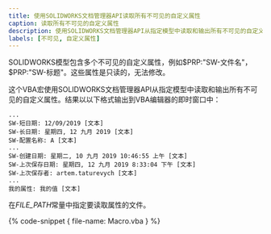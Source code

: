 ```yaml
---
title: 使用SOLIDWORKS文档管理器API读取所有不可见的自定义属性
caption: 读取所有不可见的自定义属性
description: 使用SOLIDWORKS文档管理器API从指定模型中读取和输出所有不可见的自定义属性的VBA示例
labels: [不可见, 自定义属性]
---
```

SOLIDWORKS模型包含多个不可见的自定义属性，例如$PRP:"SW-文件名"，$PRP:"SW-标题"。这些属性是只读的，无法修改。

这个VBA宏使用SOLIDWORKS文档管理器API从指定模型中读取和输出所有不可见的自定义属性。结果以以下格式输出到VBA编辑器的即时窗口中：

~~~
...
SW-短日期: 12/09/2019 [文本]
SW-长日期: 星期四, 12 九月 2019 [文本]
SW-配置名称: A [文本]
...
SW-创建日期: 星期二, 10 九月 2019 10:46:55 上午 [文本]
SW-上次保存日期: 星期四, 12 九月 2019 8:33:04 下午 [文本]
SW-上次保存者: artem.taturevych [文本]
...
我的属性: 我的值 [文本]
~~~

在*FILE_PATH*常量中指定要读取属性的文件。

{% code-snippet { file-name: Macro.vba } %}